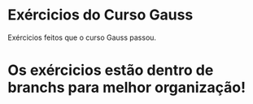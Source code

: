 # Exércicios do Curso Gauss
Exércicios feitos que o curso Gauss passou.

# Os exércicios estão dentro de branchs para melhor organização!
